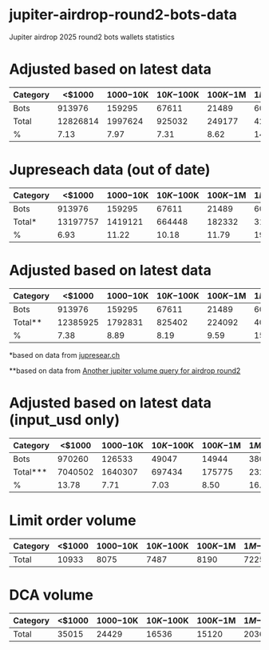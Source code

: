 # jupiter-airdrop-round2-bots-data
Jupiter airdrop 2025 round2 bots wallets statistics 


# Adjusted based on latest data
| Category | <$1000   | $1000-$10K | $10K-$100K | $100K-$1M | $1M-$10M | \>$10M |
| -------- | -------- | ---------- | ---------- | --------- | -------- | ------ |
| Bots     | 913976   | 159295     | 67611      | 21489     | 6097     | 1866   |
| Total    | 12826814 | 1997624    | 925032     | 249177    | 42834    | 5303   |
| %        | 7.13     | 7.97       | 7.31       | 8.62      | 14.23    | 35.19  |

# Jupreseach data (out of date)
| Category | <$1000   | $1000-$10K | $10K-$100K | $100K-$1M | $1M-$10M | \>$10M |
| -------- | -------- | ---------- | ---------- | --------- | -------- | ------ |
| Bots     | 913976   | 159295     | 67611      | 21489     | 6097     | 1866   |
| Total*   | 13197757 | 1419121    | 664448     | 182332    | 31920    | 4422   |
| %        | 6.93     | 11.22      | 10.18      | 11.79     | 19.1     | 42.2   |




# Adjusted based on latest data
| Category | <$1000   | $1000-$10K | $10K-$100K | $100K-$1M | $1M-$10M | \>$10M |
| -------- | -------- | ---------- | ---------- | --------- | -------- | ------ |
| Bots     | 913976   | 159295     | 67611      | 21489     | 6097     | 1866   |
| Total**  | 12385925 | 1792831    | 825402     | 224092    | 40107    | 5151   |
| %        | 7.38     | 8.89       | 8.19       | 9.59      | 15.20    | 36.22  |

*based on data from [jupresear.ch](https://www.jupresear.ch/t/jupiter-jup-airdrop-balanced-proposal-for-jupuary-2025/26573)

**based on data from [Another jupiter volume query for airdrop round2](https://dune.com/queries/4432808)


# Adjusted based on latest data (input_usd only)
| Category | <$1000   | $1000-$10K | $10K-$100K | $100K-$1M | $1M-$10M | \>$10M |
| -------- | -------- | ---------- | ---------- | --------- | -------- | ------ |
| Bots     | 970260   | 126533     | 49047      | 14944     | 3804     | 1290   |
| Total*** | 7040502  | 1640307    | 697434     | 175775    | 23298    | 2684   |
| %        | 13.78    | 7.71       | 7.03       | 8.50      | 16.32    | 48.06  |


# Limit order volume
| Category | <$1000   | $1000-$10K | $10K-$100K | $100K-$1M | $1M-$10M | \>$10M |
| -------- | -------- | ---------- | ---------- | --------- | -------- | ------ |
| Total    | 10933    | 8075       | 7487       | 8190      | 7225     | 13016  |


# DCA volume
| Category | <$1000   | $1000-$10K | $10K-$100K | $100K-$1M | $1M-$10M | \>$10M |
| -------- | -------- | ---------- | ---------- | --------- | -------- | ------ |
| Total    | 35015    | 24429      | 16536      | 15120     | 20366   | 39897  |